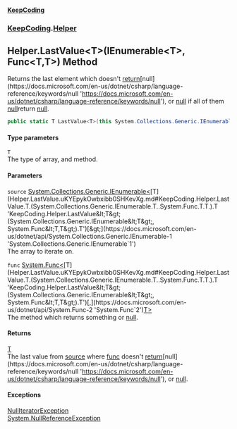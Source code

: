 #### [KeepCoding](index.md 'index')
### [KeepCoding](KeepCoding.md 'KeepCoding').[Helper](Helper.md 'KeepCoding.Helper')
## Helper.LastValue&lt;T&gt;(IEnumerable&lt;T&gt;, Func&lt;T,T&gt;) Method
Returns the last element which doesn't [return](https://docs.microsoft.com/en-us/dotnet/csharp/language-reference/keywords/return 'https://docs.microsoft.com/en-us/dotnet/csharp/language-reference/keywords/return')[null](https://docs.microsoft.com/en-us/dotnet/csharp/language-reference/keywords/null 'https://docs.microsoft.com/en-us/dotnet/csharp/language-reference/keywords/null'), or [null](https://docs.microsoft.com/en-us/dotnet/csharp/language-reference/keywords/null 'https://docs.microsoft.com/en-us/dotnet/csharp/language-reference/keywords/null') if all of them [null](https://docs.microsoft.com/en-us/dotnet/csharp/language-reference/keywords/null 'https://docs.microsoft.com/en-us/dotnet/csharp/language-reference/keywords/null')return [null](https://docs.microsoft.com/en-us/dotnet/csharp/language-reference/keywords/null 'https://docs.microsoft.com/en-us/dotnet/csharp/language-reference/keywords/null').  
```csharp
public static T LastValue<T>(this System.Collections.Generic.IEnumerable<T> source, System.Func<T,T> func);
```
#### Type parameters
<a name='KeepCoding.Helper.LastValue.T.(System.Collections.Generic.IEnumerable.T..System.Func.T.T.).T'></a>
`T`  
The type of array, and method.
  
#### Parameters
<a name='KeepCoding.Helper.LastValue.T.(System.Collections.Generic.IEnumerable.T..System.Func.T.T.).source'></a>
`source` [System.Collections.Generic.IEnumerable&lt;](https://docs.microsoft.com/en-us/dotnet/api/System.Collections.Generic.IEnumerable-1 'System.Collections.Generic.IEnumerable`1')[T](Helper.LastValue.uKYEpykOwbxibb0SHKevXg.md#KeepCoding.Helper.LastValue.T.(System.Collections.Generic.IEnumerable.T..System.Func.T.T.).T 'KeepCoding.Helper.LastValue&lt;T&gt;(System.Collections.Generic.IEnumerable&lt;T&gt;, System.Func&lt;T,T&gt;).T')[&gt;](https://docs.microsoft.com/en-us/dotnet/api/System.Collections.Generic.IEnumerable-1 'System.Collections.Generic.IEnumerable`1')  
The array to iterate on.
  
<a name='KeepCoding.Helper.LastValue.T.(System.Collections.Generic.IEnumerable.T..System.Func.T.T.).func'></a>
`func` [System.Func&lt;](https://docs.microsoft.com/en-us/dotnet/api/System.Func-2 'System.Func`2')[T](Helper.LastValue.uKYEpykOwbxibb0SHKevXg.md#KeepCoding.Helper.LastValue.T.(System.Collections.Generic.IEnumerable.T..System.Func.T.T.).T 'KeepCoding.Helper.LastValue&lt;T&gt;(System.Collections.Generic.IEnumerable&lt;T&gt;, System.Func&lt;T,T&gt;).T')[,](https://docs.microsoft.com/en-us/dotnet/api/System.Func-2 'System.Func`2')[T](Helper.LastValue.uKYEpykOwbxibb0SHKevXg.md#KeepCoding.Helper.LastValue.T.(System.Collections.Generic.IEnumerable.T..System.Func.T.T.).T 'KeepCoding.Helper.LastValue&lt;T&gt;(System.Collections.Generic.IEnumerable&lt;T&gt;, System.Func&lt;T,T&gt;).T')[&gt;](https://docs.microsoft.com/en-us/dotnet/api/System.Func-2 'System.Func`2')  
The method which returns something or [null](https://docs.microsoft.com/en-us/dotnet/csharp/language-reference/keywords/null 'https://docs.microsoft.com/en-us/dotnet/csharp/language-reference/keywords/null').
  
#### Returns
[T](Helper.LastValue.uKYEpykOwbxibb0SHKevXg.md#KeepCoding.Helper.LastValue.T.(System.Collections.Generic.IEnumerable.T..System.Func.T.T.).T 'KeepCoding.Helper.LastValue&lt;T&gt;(System.Collections.Generic.IEnumerable&lt;T&gt;, System.Func&lt;T,T&gt;).T')  
The last value from [source](Helper.LastValue.uKYEpykOwbxibb0SHKevXg.md#KeepCoding.Helper.LastValue.T.(System.Collections.Generic.IEnumerable.T..System.Func.T.T.).source 'KeepCoding.Helper.LastValue&lt;T&gt;(System.Collections.Generic.IEnumerable&lt;T&gt;, System.Func&lt;T,T&gt;).source') where [func](Helper.LastValue.uKYEpykOwbxibb0SHKevXg.md#KeepCoding.Helper.LastValue.T.(System.Collections.Generic.IEnumerable.T..System.Func.T.T.).func 'KeepCoding.Helper.LastValue&lt;T&gt;(System.Collections.Generic.IEnumerable&lt;T&gt;, System.Func&lt;T,T&gt;).func') doesn't [return](https://docs.microsoft.com/en-us/dotnet/csharp/language-reference/keywords/return 'https://docs.microsoft.com/en-us/dotnet/csharp/language-reference/keywords/return')[null](https://docs.microsoft.com/en-us/dotnet/csharp/language-reference/keywords/null 'https://docs.microsoft.com/en-us/dotnet/csharp/language-reference/keywords/null'), or [null](https://docs.microsoft.com/en-us/dotnet/csharp/language-reference/keywords/null 'https://docs.microsoft.com/en-us/dotnet/csharp/language-reference/keywords/null').
#### Exceptions
[NullIteratorException](NullIteratorException.md 'KeepCoding.Internal.NullIteratorException')  
[System.NullReferenceException](https://docs.microsoft.com/en-us/dotnet/api/System.NullReferenceException 'System.NullReferenceException')  
